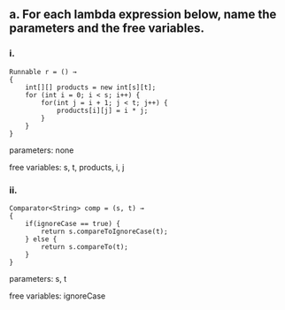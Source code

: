 ## a. For each lambda expression below, name the parameters and the free variables.

### i. 

    Runnable r = () →
    {
        int[][] products = new int[s][t];
        for (int i = 0; i < s; i++) {
            for(int j = i + 1; j < t; j++) {
                products[i][j] = i * j;
            }
        }
    }

parameters: none

free variables: s, t, products, i, j

### ii.

    Comparator<String> comp = (s, t) →
    {
        if(ignoreCase == true) {
            return s.compareToIgnoreCase(t);
        } else {
            return s.compareTo(t);
        }
    }

parameters: s, t

free variables: ignoreCase
